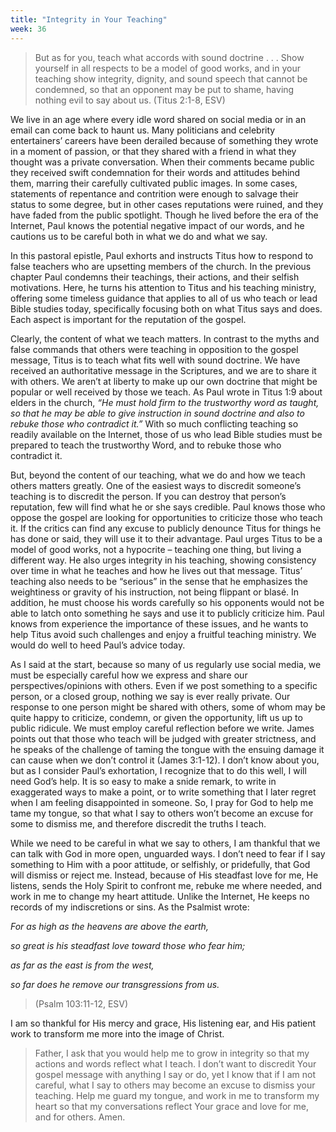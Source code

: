 ```yaml
---
title: "Integrity in Your Teaching"
week: 36
---
```


> But as for you, teach what accords with sound doctrine . . . Show
> yourself in all respects to be a model of good works, and in your
> teaching show integrity, dignity, and sound speech that cannot be
> condemned, so that an opponent may be put to shame, having nothing
> evil to say about us. (Titus 2:1-8, ESV)

We live in an age where every idle word shared on social media or in
an email can come back to haunt us. Many politicians and celebrity
entertainers’ careers have been derailed because of something they wrote
in a moment of passion, or that they shared with a friend in what they
thought was a private conversation. When their comments became public
they received swift condemnation for their words and attitudes behind
them, marring their carefully cultivated public images. In some cases,
statements of repentance and contrition were enough to salvage their
status to some degree, but in other cases reputations were ruined, and
they have faded from the public spotlight. Though he lived before the
era of the Internet, Paul knows the potential negative impact of our
words, and he cautions us to be careful both in what we do and what we
say.

In this pastoral epistle, Paul exhorts and instructs Titus how to
respond to false teachers who are upsetting members of the church. In
the previous chapter Paul condemns their teachings, their actions, and
their selfish motivations. Here, he turns his attention to Titus and his
teaching ministry, offering some timeless guidance that applies to all
of us who teach or lead Bible studies today, specifically focusing both
on what Titus says and does. Each aspect is important for the reputation
of the gospel.

Clearly, the content of what we teach matters. In contrast to the myths
and false commands that others were teaching in opposition to the gospel
message, Titus is to teach what fits well with sound doctrine. We have
received an authoritative message in the Scriptures, and we are to share
it with others. We aren’t at liberty to make up our own doctrine that
might be popular or well received by those we teach. As Paul wrote in
Titus 1:9 about elders in the church, *“He must hold firm to the
trustworthy word as taught, so that he may be able to give instruction
in sound doctrine and also to rebuke those who contradict it.”* With so
much conflicting teaching so readily available on the Internet, those of
us who lead Bible studies must be prepared to teach the trustworthy
Word, and to rebuke those who contradict it.

But, beyond the content of our teaching, what we do and how we teach
others matters greatly. One of the easiest ways to discredit someone’s
teaching is to discredit the person. If you can destroy that person’s
reputation, few will find what he or she says credible. Paul knows those
who oppose the gospel are looking for opportunities to criticize those
who teach it. If the critics can find any excuse to publicly denounce
Titus for things he has done or said, they will use it to their
advantage. Paul urges Titus to be a model of good works, not a hypocrite
– teaching one thing, but living a different way. He also urges
integrity in his teaching, showing consistency over time in what he
teaches and how he lives out that message. Titus’ teaching also needs to
be “serious” in the sense that he emphasizes the weightiness or gravity
of his instruction, not being flippant or blasé. In addition, he must
choose his words carefully so his opponents would not be able to latch
onto something he says and use it to publicly criticize him. Paul knows
from experience the importance of these issues, and he wants to help
Titus avoid such challenges and enjoy a fruitful teaching ministry. We
would do well to heed Paul’s advice today.

As I said at the start, because so many of us regularly use social
media, we must be especially careful how we express and share our
perspectives/opinions with others. Even if we post something to a
specific person, or a closed group, nothing we say is ever really
private. Our response to one person might be shared with others, some of
whom may be quite happy to criticize, condemn, or given the opportunity,
lift us up to public ridicule. We must employ careful reflection before
we write. James points out that those who teach will be judged with
greater strictness, and he speaks of the challenge of taming the tongue
with the ensuing damage it can cause when we don’t control it (James
3:1-12). I don’t know about you, but as I consider Paul’s exhortation, I
recognize that to do this well, I will need God’s help. It is so easy to
make a snide remark, to write in exaggerated ways to make a point, or to
write something that I later regret when I am feeling disappointed in
someone. So, I pray for God to help me tame my tongue, so that what I
say to others won’t become an excuse for some to dismiss me, and
therefore discredit the truths I teach.

While we need to be careful in what we say to others, I am thankful that
we can talk with God in more open, unguarded ways. I don’t need to fear
if I say something to Him with a poor attitude, or selfishly, or
pridefully, that God will dismiss or reject me. Instead, because of His
steadfast love for me, He listens, sends the Holy Spirit to confront me,
rebuke me where needed, and work in me to change my heart attitude.
Unlike the Internet, He keeps no records of my indiscretions or sins. As
the Psalmist wrote:

*For as high as the heavens are above the earth,*

*so great is his steadfast love toward those who fear him;*

*as far as the east is from the west,*

*so far does he remove our transgressions from us.*

> (Psalm 103:11-12, ESV)

I am so thankful for His mercy and grace, His listening ear, and His
patient work to transform me more into the image of Christ.

> Father, I ask that you would help me to grow in integrity so that my
> actions and words reflect what I teach. I don’t want to discredit Your
> gospel message with anything I say or do, yet I know that if I am not
> careful, what I say to others may become an excuse to dismiss your
> teaching. Help me guard my tongue, and work in me to transform my
> heart so that my conversations reflect Your grace and love for me, and
> for others. Amen.
